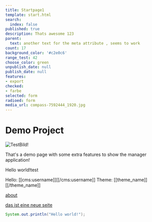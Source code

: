 ```yaml
---
title: Startpage1
template: start.html
search:
  index: false
published: true
description: Thats awesome 123
parent:
  text: another text for the meta attribute , seems to work
count: 17
background_color: '#c2e0c6'
range_test: 42
choose_color: green
unpublish_date: null
publish_date: null
features:
- export
checked:
- farbe
selected: form
radioed: form
media_url: compass-7592444_1920.jpg
---
```


# Demo Project

![TestBild!](/media/images/test.jpg?format=small)

That's a demo page with some extra features to show the manager application!

Hello world!test

Hello: [[cms:username]][[/cms:username]]
Theme: [[theme_name]][[/theme_name]]

[about](/about)

[das ist eine neue seite](/das-ist-eine-neue-seite)


```java
System.out.println("Hello world!");
```
